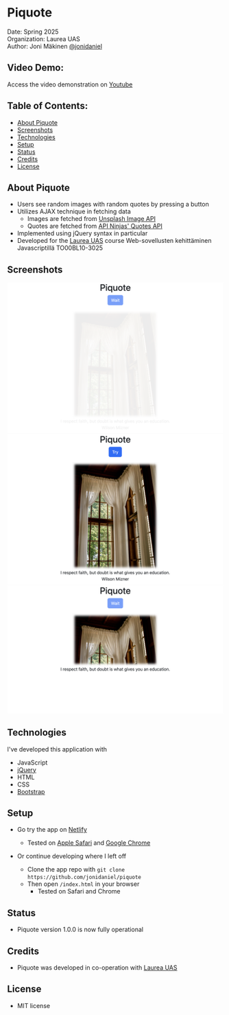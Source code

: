 # Piquote

Date: Spring 2025\
Organization: Laurea UAS\
Author: Joni Mäkinen [@jonidaniel](https://github.com/jonidaniel)

## Video Demo:

Access the video demonstration on [Youtube]()

## Table of Contents:

- [About Piquote](#about-piquote)
- [Screenshots](#screenshots)
- [Technologies](#technologies)
- [Setup](#setup)
- [Status](#status)
- [Credits](#credits)
- [License](#license)

## About Piquote

- Users see random images with random quotes by pressing a button
- Utilizes AJAX technique in fetching data
  - Images are fetched from [Unsplash Image API](https://unsplash.com/developers)
  - Quotes are fetched from [API Ninjas' Quotes API](https://www.api-ninjas.com/api/quotes)
- Implemented using jQuery syntax in particular
- Developed for the [Laurea UAS](https://www.laurea.fi) course Web-sovellusten kehittäminen Javascriptillä TO00BL10-3025

## Screenshots

![](screenshots/fading-in.png?raw=true)
![](screenshots/complete.png?raw=true)
![](screenshots/sliding-up.png?raw=true)

## Technologies

I've developed this application with

- JavaScript
- [jQuery](https://jquery.com/)
- HTML
- CSS
- [Bootstrap](https://getbootstrap.com/)

## Setup

- Go try the app on [Netlify](https://piquote.netlify.app)

  - Tested on [Apple Safari](https://www.apple.com/safari/) and [Google Chrome](https://www.google.com/chrome/)

- Or continue developing where I left off
  - Clone the app repo with `git clone https://github.com/jonidaniel/piquote`
  - Then open `/index.html` in your browser
    - Tested on Safari and Chrome

## Status

- Piquote version 1.0.0 is now fully operational

## Credits

- Piquote was developed in co-operation with [Laurea UAS](https://www.laurea.fi)

## License

- MIT license
